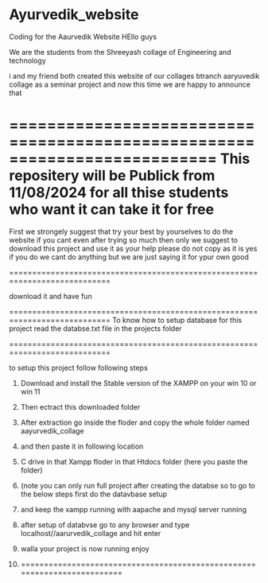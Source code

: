 # Ayurvedik_website
Coding for the Aaurvedik Website 
HEllo guys

We are the students from the Shreeyash collage of Engineering and technology 

i and my friend both created this website of our collages btranch aaryuvedik collage 
as a seminar project and now this time we are happy to announce that 

==========================================================================
This repositery will be Publick from 11/08/2024 for all thise students who want it can take it for free
==========================================================================

First we strongely suggest that try your best by yourselves to do the website if you cant even after trying so much then
only we suggest to download this project and use it as your help 
please do not copy as it is 
yes if you do we cant do anything but we are just saying it for ypur own good 

============================================================================

download it and have fun 

============================================================================
To know how to setup database for this project read the databse.txt file in the projects folder

============================================================================

to setup this project follow following steps

1.  Download and install the Stable version of the XAMPP on your win 10 or win 11
2.  Then ectract this downloaded folder
3.  After extraction go inside the floder and copy the whole folder named aayurvedik_collage
4.  and then paste it in following location
5.  C drive in that Xampp floder in that Htdocs folder (here you paste the folder)

6.  (note you can only run full project after creating the databse so to go to the below steps first do the datavbase setup
7.  and keep the xampp running with aapache and mysql server running

8.  after setup of databvse go to any browser and type localhost//aarurvedik_collage and hit enter

9.  walla your project is now running enjoy
10.  =========================================================================
